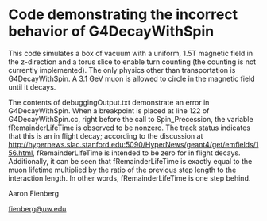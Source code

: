 Code demonstrating the incorrect behavior of G4DecayWithSpin
================================

This code simulates a box of vacuum with a uniform, 1.5T magnetic field in the z-direction and a torus slice to enable turn counting (the counting is not currently implemented). The only physics other than transportation is G4DecayWithSpin. A 3.1 GeV muon is allowed to circle in the magnetic field until it decays.

The contents of debuggingOutput.txt demonstrate an error in G4DecayWithSpin. When a breakpoint is placed at line 122 of G4DecayWithSpin.cc, right before the call to Spin_Precession, the variable fRemainderLifeTime is observed to be nonzero. The track status indicates that this is an in flight decay; according to the discussion at http://hypernews.slac.stanford.edu:5090/HyperNews/geant4/get/emfields/156.html, fRemainderLifeTime is intended to be zero for in flight decays. Additionally, it can be seen that fRemainderLifeTime is exactly equal to the muon lifetime multiplied by the ratio of the previous step length to the interaction length. In other words, fRemainderLifeTime is one step behind.

Aaron Fienberg

fienberg@uw.edu